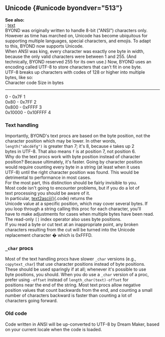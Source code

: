 ## Unicode {#unicode byondver="513"}    
**See also:**    
:   [text](/DM/text)    
BYOND was originally written to handle 8-bit (\"ANSI\") characters only.    
However as time has marched on, Unicode has become ubiquitous for    
supporting multiple languages, special characters, and emojis. To adapt    
to this, BYOND now supports Unicode.    
When ANSI was king, every character was exactly one byte in width,    
because the only valid characters were between 1 and 255. (And    
technically, BYOND reserved 255 for its own use.) Now, BYOND uses an    
encoding called UTF-8 to store characters that can\'t fit in one byte.    
UTF-8 breaks up characters with codes of 128 or higher into multiple    
bytes, like so:    
  Character code       Size in bytes    
  -------------------- ---------------    
  0 - 0x7F             1    
  0x80 - 0x7FF         2    
  0x800 - 0xFFFF       3    
  0x10000 - 0x10FFFF   4    
### Text handling    
Importantly, BYOND\'s text procs are based on the byte position, not the    
character position which may be lower. In other words,    
`length("abcdéfg")` is greater than 7; it\'s 8, because `é` takes up 2    
bytes in UTF-8. That also means `f` is at position 7, not position 6.    
Why do the text procs work with byte position instead of character    
position? Because ultimately, it\'s faster. Going by character position    
would require counting every byte in a string (at least when it uses    
UTF-8) until the right character position was found. This would be    
detrimental to performance in most cases.    
For the most part, this distinction should be fairly invisible to you.    
Most code isn\'t going to encounter problems, but if you do a lot of    
text processing you should be aware of it.    
In particular, [text2ascii()](/proc/text2ascii){.code} returns the    
Unicode value at a specific position, which may cover several bytes. If    
you loop through a string calling this proc for each character, you\'ll    
have to make adjustments for cases when multiple bytes have been read.    
The read-only `[]` index operator also uses byte positions.    
If you read a byte or cut text at an inappropriate point, any broken    
characters resulting from the cut will be turned into the Unicode    
replacement character � which is 0xFFFD.    
### `_char` procs    
Most of the text handling procs have slower `_char` versions (e.g.,    
`copytext_char`) that use character positions instead of byte positions.    
These should be used sparingly if at all; whenever it\'s possible to use    
byte positions, you should. When you do use a `_char` version of a proc,    
prefer using `-offset` instead of `length_char(text)-offset` for    
positions near the end of the string. Most text procs allow negative    
position values that count backwards from the end, and counting a small    
number of characters backward is faster than counting a lot of    
characters going forward.    
### Old code    
Code written in ANSI will be up-converted to UTF-8 by Dream Maker, based    
on your current locale when the code is loaded.  